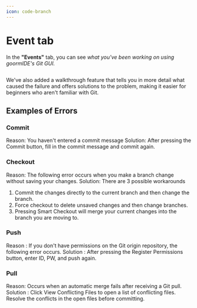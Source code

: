 ```yaml
---
icon: code-branch
---
```


# Event tab

In the **"Events"** tab, you can see _what you've been working on using goormIDE's Git GUI._

<figure><img src="https://help.goorm.io/~gitbook/image?url=https%3A%2F%2F2181851870-files.gitbook.io%2F%7E%2Ffiles%2Fv0%2Fb%2Fgitbook-x-prod.appspot.com%2Fo%2Fspaces%252F-Lq-Q9LciN1X9EABxGkt%252Fuploads%252FuMGwPfQ5ig7YbI5MOM0J%252Fimage.png%3Falt%3Dmedia%26token%3D82c8b755-d8b3-45a8-9cfd-928c085dbbc0&#x26;width=768&#x26;dpr=4&#x26;quality=100&#x26;sign=b1e50181&#x26;sv=2" alt=""><figcaption></figcaption></figure>

We've also added a walkthrough feature that tells you in more detail what caused the failure and offers solutions to the problem, making it easier for beginners who aren't familiar with Git.

## Examples of Errors <a href="#examples-of-errors" id="examples-of-errors"></a>

### **Commit**

Reason: You haven't entered a commit message Solution: After pressing the Commit button, fill in the commit message and commit again.

### **Checkout**

Reason: The following error occurs when you make a branch change without saving your changes. Solution: There are 3 possible workarounds

1. Commit the changes directly to the current branch and then change the branch.
2. Force checkout to delete unsaved changes and then change branches.
3. Pressing Smart Checkout will merge your current changes into the branch you are moving to.

### **Push**

Reason : If you don't have permissions on the Git origin repository, the following error occurs. Solution : After pressing the Register Permissions button, enter ID, PW, and push again.

### **Pull**

Reason: Occurs when an automatic merge fails after receiving a Git pull. Solution : Click View Conflicting Files to open a list of conflicting files. Resolve the conflicts in the open files before committing.

[\
](https://help.goorm.io/en/goormide/workspace/source-code-management-git/log)
